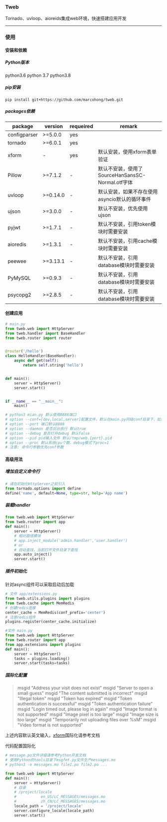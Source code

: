 ### Tweb

Tornado、uvloop、aioreids集成web环境，快速搭建应用开发

------

### 使用

#### 安装和依赖

##### Python版本

python3.6 python 3.7 python3.8

##### pip安装

```shell
pip install git+https://github.com/marcohong/tweb.git
```

##### packages依赖

| package      | version  | requeired | remark                                           |
| ------------ | -------- | --------- | ------------------------------------------------ |
| configparser | >=5.0.0  | yes       |                                                  |
| tornado      | >=6.0.1  | yes       |                                                  |
| xform        | -        | yes       | 默认安装，使用xform表单验证                      |
| Pillow       | >=7.1.2  | -         | 默认不安装，使用了SourceHanSansSC-Normal.otf字体 |
| uvloop       | >=0.14.0 | -         | 默认安装，如果不存在使用asyncio默认的循环事件    |
| ujson        | >=3.0.0  | -         | 默认不安装，优先使用ujson                        |
| pyjwt        | >=1.7.1  | -         | 默认不安装，引用token模块时需要安装              |
| aioredis     | >=1.3.1  | -         | 默认不安装，引用cache模块时需要安装              |
| peewee       | >=3.13.1 | -         | 默认不安装，引用database模块时需要安装           |
| PyMySQL      | >=0.9.3  | -         | 默认不安装，引用database模块时需要安装           |
| psycopg2     | >=2.8.5  | -         | 默认不安装，引用database模块时需要安装           |

#### 创建应用

```python
# main.py
from tweb.web import HttpServer
from tweb.handler import BaseHandler
from tweb.router import router


@router('/hello')
class HelloHandler(BaseHandler):
    async def get(self):
        return self.string('hello')


def main():
    server = HttpServer()
    server.start()


if __name__ == "__main__":
    main()

# python3 mian.py 默认使用8888端口
# option --conf=[dev,local,server]配置文件，默认在main.py同级conf目录下，如果没有启动前默认创建conf/server.conf
# option --port 端口默认8888
# option --daemon 是否后台执行 默认true
# option --debug 是否打开debug 默认false
# option --pid pid输入文件 默认/tmp/web.{port}.pid
# option --proc 默认系统cpu个数，debug模式下proc=1
# 注意: 命令行参数优先conf参数
```

#### 高级用法

##### 增加自定义命令行

```python
# 请在初始化HttpServer之前引入
from tornado.options import define
define('name', default=None, type=str, help='App name')
```

##### 装载handler

```python
from tweb.web import HttpServer
from tweb.router import app
def main():
    server = HttpServer()
    # 相对路径模块
    # app.inject_module('admin.handler','user.handler')
    # or
    # 自动查找，当前打开文件目录下查找
    app.auto_inject()
    server.start()
```

##### 插件初始化

针对async组件可以采取启动后加载

```python
# 文件 app/extensions.py
from tweb.utils.plugins import plugins
from tweb.cache import MemRedis
# 创建redis连接
center_cache = MemRedis(conf_prefix='center')
# 注册redis组件
plugins.register(center_cache.initialize)

#文件 main.py
from tweb.web import HttpServer
from tweb.router import app
from app.extensions import plugins
def main():
    server = HttpServer()
    tasks = plugins.loading()
    server.start(tasks=tasks)
```

##### 国际化配置

> msgid "Address your visit does not exist"
> msgid "Server to open a small guess"
> msgid "The content submitted is incorrect"
> msgid "Illegal token"
> msgid "Token has expired"
> msgid "Token authentication is successful"
> msgid "Token authentication failure"
> msgid "Login timed out, please log in again"
> msgid "Image format is not supported"
> msgid "Image pixel is too large"
> msgid "Image size is too large"
> msgid "Temporarily not uploading files over %sM"
> msgid "Video format is not supported"

上述内容默认英文输入，[xform](https://github.com/marcohong/xform)国际化请参考文档

代码配置国际化

```python
# message.po文件详细请参考Python开发文档
# 使用Python的tools目录下msgfmt.py文件生产messages.mo
# python3 -o messages.mo file1.po file2.po ...

from tweb.web import HttpServer
def main():
    server = HttpServer()
    # 目录
    # /project/locale
    #           en_US/LC_MESSAGES/messages.mo
    #           zh_CN/LC_MESSAGES/messages.mo
    locale_path = '/project/locale'
    server.configure_locale(locale_path)
    server.start()
```

